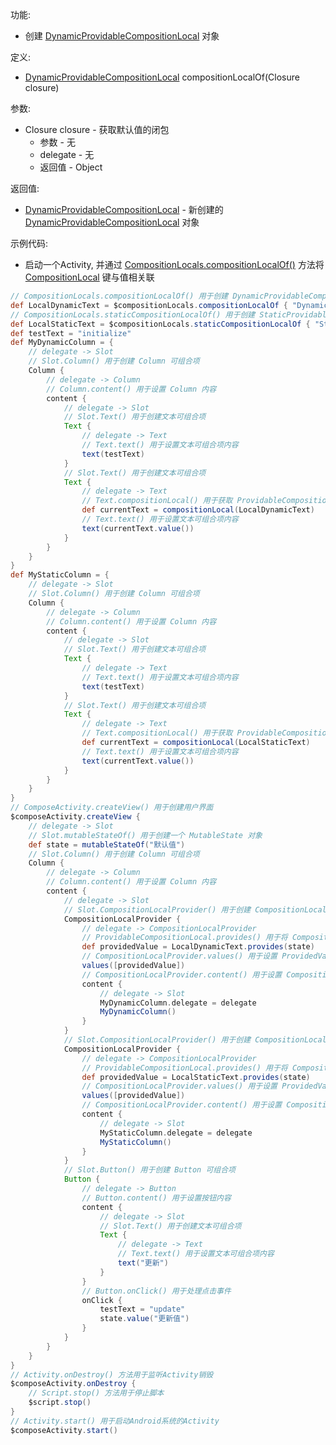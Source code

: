 功能:

+ 创建 [DynamicProvidableCompositionLocal](
  /API/UI/Compose/CompositionLocal/DynamicProvidableCompositionLocal/README.md)
  对象

定义:

+ [DynamicProvidableCompositionLocal](/API/UI/Compose/CompositionLocal/DynamicProvidableCompositionLocal/README.md)
  compositionLocalOf(Closure closure)

参数:

+ Closure closure - 获取默认值的闭包
    + 参数 - 无
    + delegate - 无
    + 返回值 - Object

返回值:

+ [DynamicProvidableCompositionLocal](
  /API/UI/Compose/CompositionLocal/DynamicProvidableCompositionLocal/README.md) -
  新创建的 [DynamicProvidableCompositionLocal](
  /API/UI/Compose/CompositionLocal/DynamicProvidableCompositionLocal/README.md) 对象

示例代码:

+ 启动一个Activity,
  并通过 [CompositionLocals.compositionLocalOf()](/API/UI/Compose/CompositionLocal/CompositionLocals/README.md?id=compositionLocalOf)
  方法将 [CompositionLocal](/API/UI/Compose/CompositionLocal/CompositionLocal/README.md) 键与值相关联

```groovy
// CompositionLocals.compositionLocalOf() 用于创建 DynamicProvidableCompositionLocal 对象
def LocalDynamicText = $compositionLocals.compositionLocalOf { "Dynamic" }
// CompositionLocals.staticCompositionLocalOf() 用于创建 StaticProvidableCompositionLocal 对象
def LocalStaticText = $compositionLocals.staticCompositionLocalOf { "Static" }
def testText = "initialize"
def MyDynamicColumn = {
    // delegate -> Slot
    // Slot.Column() 用于创建 Column 可组合项
    Column {
        // delegate -> Column
        // Column.content() 用于设置 Column 内容
        content {
            // delegate -> Slot
            // Slot.Text() 用于创建文本可组合项
            Text {
                // delegate -> Text
                // Text.text() 用于设置文本可组合项内容
                text(testText)
            }
            // Slot.Text() 用于创建文本可组合项
            Text {
                // delegate -> Text
                // Text.compositionLocal() 用于获取 ProvidableCompositionLocal 的值
                def currentText = compositionLocal(LocalDynamicText)
                // Text.text() 用于设置文本可组合项内容
                text(currentText.value())
            }
        }
    }
}
def MyStaticColumn = {
    // delegate -> Slot
    // Slot.Column() 用于创建 Column 可组合项
    Column {
        // delegate -> Column
        // Column.content() 用于设置 Column 内容
        content {
            // delegate -> Slot
            // Slot.Text() 用于创建文本可组合项
            Text {
                // delegate -> Text
                // Text.text() 用于设置文本可组合项内容
                text(testText)
            }
            // Slot.Text() 用于创建文本可组合项
            Text {
                // delegate -> Text
                // Text.compositionLocal() 用于获取 ProvidableCompositionLocal 的值
                def currentText = compositionLocal(LocalStaticText)
                // Text.text() 用于设置文本可组合项内容
                text(currentText.value())
            }
        }
    }
}
// ComposeActivity.createView() 用于创建用户界面
$composeActivity.createView {
    // delegate -> Slot
    // Slot.mutableStateOf() 用于创建一个 MutableState 对象
    def state = mutableStateOf("默认值")
    // Slot.Column() 用于创建 Column 可组合项
    Column {
        // delegate -> Column
        // Column.content() 用于设置 Column 内容
        content {
            // delegate -> Slot
            // Slot.CompositionLocalProvider() 用于创建 CompositionLocalProvider 可组合项
            CompositionLocalProvider {
                // delegate -> CompositionLocalProvider
                // ProvidableCompositionLocal.provides() 用于将 CompositionLocal 键与值相关联
                def providedValue = LocalDynamicText.provides(state)
                // CompositionLocalProvider.values() 用于设置 ProvidedValue
                values([providedValue])
                // CompositionLocalProvider.content() 用于设置 CompositionLocalProvider 内容
                content {
                    // delegate -> Slot
                    MyDynamicColumn.delegate = delegate
                    MyDynamicColumn()
                }
            }
            // Slot.CompositionLocalProvider() 用于创建 CompositionLocalProvider 可组合项
            CompositionLocalProvider {
                // delegate -> CompositionLocalProvider
                // ProvidableCompositionLocal.provides() 用于将 CompositionLocal 键与值相关联
                def providedValue = LocalStaticText.provides(state)
                // CompositionLocalProvider.values() 用于设置 ProvidedValue
                values([providedValue])
                // CompositionLocalProvider.content() 用于设置 CompositionLocalProvider 内容
                content {
                    // delegate -> Slot
                    MyStaticColumn.delegate = delegate
                    MyStaticColumn()
                }
            }
            // Slot.Button() 用于创建 Button 可组合项
            Button {
                // delegate -> Button
                // Button.content() 用于设置按钮内容
                content {
                    // delegate -> Slot
                    // Slot.Text() 用于创建文本可组合项
                    Text {
                        // delegate -> Text
                        // Text.text() 用于设置文本可组合项内容
                        text("更新")
                    }
                }
                // Button.onClick() 用于处理点击事件
                onClick {
                    testText = "update"
                    state.value("更新值")
                }
            }
        }
    }
}
// Activity.onDestroy() 方法用于监听Activity销毁
$composeActivity.onDestroy {
    // Script.stop() 方法用于停止脚本
    $script.stop()
}
// Activity.start() 用于启动Android系统的Activity
$composeActivity.start()
```